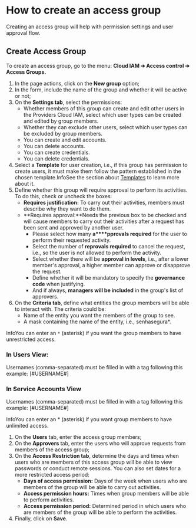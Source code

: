 # How to create an access group

Creating an access group will help with permission settings and user approval flow.

## Create Access Group

To create an access group, go to the menu: **Cloud IAM ➔ Access control ➔ Access Groups.**

1. In the page actions, click on the **New group** option;
2. In the form, include the name of the group and whether it will be active or not;
3. On the **Settings tab**, select the permissions:
   * Whether members of this group can create and edit other users in the Providers Cloud IAM, select which user types can be created and edited by group members.
   * Whether they can exclude other users, select which user types can be excluded by group members.
   * You can create and edit accounts.
   * You can delete accounts.
   * You can create credentials.
   * You can delete credentials.
4. Select a **Template** for user creation, i.e., if this group has permission to create users, it must make them follow the pattern established in the chosen template.InfoSee the section about [Templates](/v3-32/docs/cloud-iam-add-template) to learn more about it.
5. Define whether this group will require approval to perform its activities. To do this, check or uncheck the boxes:
   * **Requires justification:** To carry out their activities, members must describe why they want to do them.
   * **Requires approval:**Needs the previous box to be checked and will cause members to carry out their activities after a request has been sent and approved by another user.
     + Please select how many **a****pprovals required** for the user to perform their requested activity.
     + Select the number of **reprovals required** to cancel the request, i.e., so the user is not allowed to perform the activity.
     + Select whether there will be **approval in levels**, i.e., after a lower member's approval, a higher member can approve or disapprove the request.
     + Define whether it will be mandatory to specify the **governance code** when justifying.
     + And if always, **managers will be included** in the group's list of approvers.
6. On the **Criteria tab**, define what entities the group members will be able to interact with. The criteria could be:
   * Name of the entity you want the members of the group to see.
   * A mask containing the name of the entity, i.e., senhasegura\*.

InfoYou can enter an `*` (asterisk) if you want the group members to have unrestricted access.

### In Users View:

Usernames (comma\-separated) must be filled in with a tag following this example:
\[\#USERNAME\#]

### In Service Accounts View

Usernames (comma\-separated) must be filled in with a tag following this example:
\[\#USERNAME\#]

InfoYou can enter an \* (asterisk) if you want group members to have unlimited access.

1. On the **Users** tab, enter the access group members;
2. On the **Approvers** tab, enter the users who will approve requests from members of the access group;
3. On the **Access Restriction tab**, determine the days and times when users who are members of this access group will be able to view passwords or conduct remote sessions. You can also set dates for a more restricted access period:
   * **Days of access permission:** Days of the week when users who are members of the group will be able to carry out activities.
   * **Access permission hours:** Times when group members will be able to perform activities.
   * **Access permission period:** Determined period in which users who are members of the group will be able to perform the activities.
4. Finally, click on **Save**.
